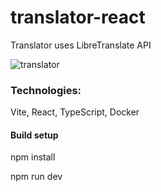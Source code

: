 # translator-react

Translator uses LibreTranslate API

![translator](https://user-images.githubusercontent.com/98091205/178945959-77c5a773-7cb5-43cc-8faa-9e6c330b891b.jpg)

<h3>Technologies:</h3> Vite, React, TypeScript, Docker

<h4>Build setup</h4>

npm install

npm run dev
